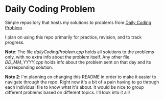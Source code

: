 # Daily Coding Problem
Simple repository that hosts my solutions to problems from [Daily Coding Problem](https://www.dailycodingproblem.com/).

I plan on using this repo primarily for practice, revision, and to track progress.

**Note**: The file *dailyCodingProblem.cpp* holds all solutions to the problems only, with no extra info about the problem itself. Any other file *DD_MM_YYYY.cpp* holds info about the problem sent on that day and its corresponding solution.

**Note 2**: I'm planning on changing this README in order to make it easier to navigate through the repo. Right now it's a bit of a pain having to go through each individual file to know what it's about. It would be nice to group different problems based on different topics. I'll look into it all!
